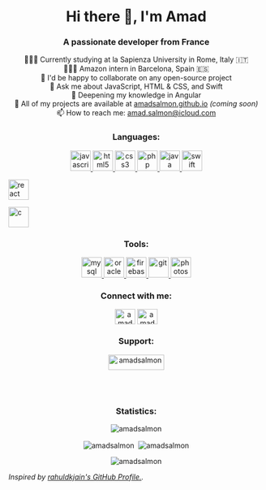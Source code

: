 <h1 align="center">Hi there 👋, I'm Amad</h1>
<h3 align="center">A passionate developer from France</h3>

<p align="center"> 
  👨🏻‍🎓 Currently studying at la Sapienza University in Rome, Italy 🇮🇹 
  <br>
  👨🏻‍💻 Amazon intern in Barcelona, Spain 🇪🇸
  <br>
  🤝 I'd be happy to collaborate on any open-source project
  <br>
  💬 Ask me about JavaScript, HTML & CSS, and Swift
  <br>
  🧪 Deepening my knowledge in Angular
  <br>
  📁 All of my projects are available at <a href="https://amadsalmon.github.io/">amadsalmon.github.io</a> <i>(coming soon)</i>
  <br>
  📫 How to reach me: <a href="mailto:amad.salmon@icloud.com?subject=Hey%20Amad!" target="_blank">amad.salmon@icloud.com</a>
</p>

<h3 align="center">Languages:</h3>
<p align="center"> 
  <!-- JavaScript -->
  <a href="https://developer.mozilla.org/en-US/docs/Web/JavaScript" target="_blank"> <img src="https://icongr.am/devicon/javascript-plain.svg?size=128&color=000000" alt="javascript" width="40" height="40"/> </a> 
  <!-- HTML5 -->
  <a href="https://www.w3.org/html/" target="_blank"> <img src="https://icongr.am/devicon/html5-plain-wordmark.svg?size=128&color=000000" alt="html5" width="40" height="40"/> </a> 
  <!-- CSS3 -->
  <a href="https://www.w3schools.com/css/" target="_blank"> <img src="https://icongr.am/devicon/css3-plain-wordmark.svg?size=128&color=000000" alt="css3" width="40" height="40"/> </a> 
  <!-- PHP -->
  <a href="https://www.php.net" target="_blank"> <img src="https://icongr.am/devicon/php-plain.svg?size=128&color=000000" alt="php" width="40" height="40"/> </a>
  <!-- Java -->
  <a href="https://www.java.com" target="_blank"> <img src="https://icongr.am/devicon/java-plain-wordmark.svg?size=128&color=000000" alt="java" width="40" height="40"/> </a> 
  <!-- Swift -->
  <a href="https://developer.apple.com/swift/" target="_blank"> <img src="https://icongr.am/devicon/swift-plain.svg?size=128&color=000000" alt="swift" width="40" height="40"/> </a> 
  
  <!-- React -->
   <a href="https://reactjs.org/" target="_blank"> <img src="https://icongr.am/simple/react.svg?size=128&color=000000" alt="react" width="40" height="40"/> </a> 
  <!-- C -->
  <a href="https://www.cprogramming.com/" target="_blank"> <img src="https://icongr.am/devicon/c-plain.svg?size=128&color=000000" alt="c" width="40" height="40"/> </a> 
 </p> 
 
<h3 align="center">Tools:</h3>
<p align="center">  
  <!-- MySQL -->
  <a href="https://www.mysql.com/" target="_blank"> <img src="https://icongr.am/devicon/mysql-plain-wordmark.svg?size=128&color=000000" alt="mysql" width="40" height="40"/> </a> 
  <!-- Oracle -->
  <a href="https://www.oracle.com/" target="_blank"> <img src="https://icongr.am/simple/oracle.svg?size=128&color=000000" alt="oracle" width="40" height="40"/> </a>  
  <!-- Firebase -->
  <a href="https://firebase.google.com/" target="_blank"> <img src="https://icongr.am/simple/firebase.svg?size=128&color=000000" alt="firebase" width="40" height="40"/> </a>
  <!-- Git -->
  <a href="https://git-scm.com/" target="_blank"> <img src="https://icongr.am/simple/git.svg?size=128&color=000000" alt="git" width="40" height="40"/> </a> 
  <!-- Photoshop -->
  <a href="https://www.photoshop.com/en" target="_blank"> <img src="https://icongr.am/devicon/photoshop-plain.svg?size=128&color=000000" alt="photoshop" width="40" height="40"/> </a> 
</p>

<h3 align="center">Connect with me:</h3>
<p align="center">
  <a href="https://linkedin.com/in/amadsalmon" target="blank"><img align="center" src="https://cdn.jsdelivr.net/npm/simple-icons@3.0.1/icons/linkedin.svg" alt="amadsalmon" height="30" width="40" /></a>
  <a href="https://www.leetcode.com/amadsalmon" target="blank"><img align="center" src="https://cdn.jsdelivr.net/npm/simple-icons@3.0.1/icons/leetcode.svg" alt="amadsalmon" height="30" width="40" /></a>
  <!--
  <a href="https://stackoverflow.com/users/amadsalmon" target="blank"><img align="center" src="https://cdn.jsdelivr.net/npm/simple-icons@3.0.1/icons/stackoverflow.svg" alt="amadsalmon" height="30" width="40" /></a>
  <a href="https://www.hackerrank.com/amadsalmon" target="blank"><img align="center" src="https://cdn.jsdelivr.net/npm/simple-icons@3.0.1/icons/hackerrank.svg" alt="amadsalmon" height="30" width="40" /></a>
  <a href="https://www.behance.net/amadsalmon" target="blank"><img align="center" src="https://cdn.jsdelivr.net/npm/simple-icons@3.0.1/icons/behance.svg" alt="amadsalmon" height="30" width="40" /></a>
  -->
</p>

<h3 align="center">Support:</h3>
<p align="center"><a href="https://www.buymeacoffee.com/amadsalmon"> <img align="center" src="https://cdn.buymeacoffee.com/buttons/v2/default-yellow.png" height="30" width="110" alt="amadsalmon" /></a></p><br><br>

<h3 align="center">Statistics:</h3>
<p align="center"> <img src="https://komarev.com/ghpvc/?username=amadsalmon&label=Profile%20views&color=0e75b6&style=flat" alt="amadsalmon" /> </p>
<p align="center"><img align="center" src="https://github-readme-stats.vercel.app/api/top-langs?username=amadsalmon&show_icons=true&theme=dark&locale=en&layout=compact" alt="amadsalmon" /> &nbsp;<img align="center" src="https://github-readme-stats.vercel.app/api?username=amadsalmon&show_icons=true&theme=dark&locale=en" alt="amadsalmon" /></p>
<p align="center"><img align="center" src="https://github-readme-streak-stats.herokuapp.com/?user=amadsalmon&" alt="amadsalmon" /></p>


_Inspired by [rahuldkjain's GitHub Profile.](https://github.com/rahuldkjain)._
